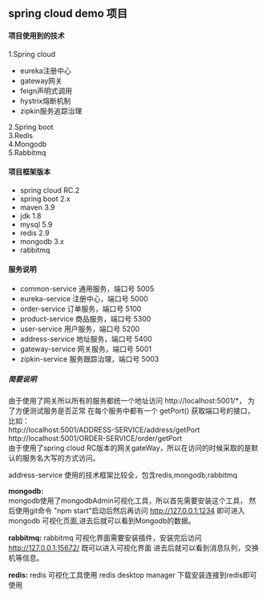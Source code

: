 spring cloud demo 项目
-
#### 项目使用到的技术
1.Spring cloud  
* eureka注册中心
* gateway网关
* feign声明式调用
* hystrix熔断机制  
* zipkin服务追踪治理
    
2.Spring boot  
3.Redis  
4.Mongodb  
5.Rabbitmq

#### 项目框架版本
- spring cloud RC.2
- spring boot 2.x
- maven 3.9
- jdk 1.8
- mysql 5.9
- redis 2.9
- mongodb 3.x
- rabbitmq

#### 服务说明
- common-service 通用服务，端口号 5005
- eureka-service 注册中心，端口号 5000
- order-service 订单服务，端口号 5100
- product-service 商品服务，端口号 5300
- user-service 用户服务，端口号 5200
- address-service 地址服务，端口号 5400
- gateway-service 网关服务，端口号 5001
- zipkin-service 服务跟踪治理，端口号 5003



##### 简要说明
由于使用了网关所以所有的服务都统一个地址访问 http://localhost:5001/*， 为了方便测试服务是否正常
在每个服务中都有一个 getPort() 获取端口号的接口，比如：</br>
http://localhost:5001/ADDRESS-SERVICE/address/getPort
http://localhost:5001/ORDER-SERVICE/order/getPort </br>
由于使用了spring cloud RC版本的网关gateWay，所以在访问的时候采取的是默认的服务名大写的方式访问。

address-service 使用的技术框架比较全，包含redis,mongodb,rabbitmq

**mongodb:**  
mongodb使用了mongodbAdmin可视化工具，所以首先需要安装这个工具，
然后使用git命令 "npm start"启动后然后再访问 http://127.0.0.1:1234 即可进入mongodb
可视化页面,进去后就可以看到Mongodb的数据。

**rabbitmq:**
rabbitmq 可视化界面需要安装插件，安装完后访问  http://127.0.0.1:15672/ 既可以进入可视化界面
进去后就可以看到消息队列，交换机等信息。

**redis:**
redis 可视化工具使用 redis desktop manager 下载安装连接到redis即可使用





